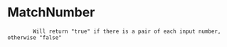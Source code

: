 # MatchNumber

            Will return "true" if there is a pair of each input number, otherwise "false"
